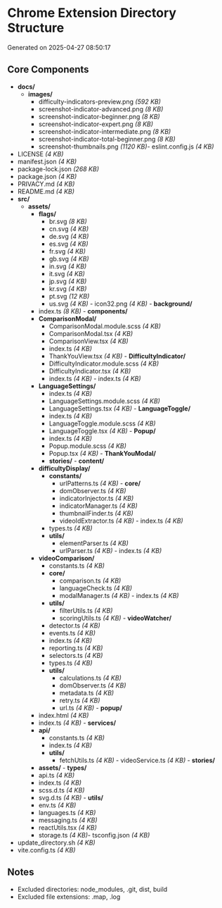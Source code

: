 # Chrome Extension Directory Structure
Generated on 2025-04-27 08:50:17

## Core Components

- **docs/**
    - **images/**
        - difficulty-indicators-preview.png _(592 KB)_
        - screenshot-indicator-advanced.png _(8 KB)_
        - screenshot-indicator-beginner.png _(8 KB)_
        - screenshot-indicator-expert.png _(8 KB)_
        - screenshot-indicator-intermediate.png _(8 KB)_
        - screenshot-indicator-total-beginner.png _(8 KB)_
        - screenshot-thumbnails.png _(1120 KB)_- eslint.config.js _(4 KB)_
- LICENSE _(4 KB)_
- manifest.json _(4 KB)_
- package-lock.json _(268 KB)_
- package.json _(4 KB)_
- PRIVACY.md _(4 KB)_
- README.md _(4 KB)_
- **src/**
    - **assets/**
        - **flags/**
            - br.svg _(8 KB)_
            - cn.svg _(4 KB)_
            - de.svg _(4 KB)_
            - es.svg _(4 KB)_
            - fr.svg _(4 KB)_
            - gb.svg _(4 KB)_
            - in.svg _(4 KB)_
            - it.svg _(4 KB)_
            - jp.svg _(4 KB)_
            - kr.svg _(4 KB)_
            - pt.svg _(12 KB)_
            - us.svg _(4 KB)_        - icon32.png _(4 KB)_    - **background/**
        - index.ts _(8 KB)_    - **components/**
        - **ComparisonModal/**
            - ComparisonModal.module.scss _(4 KB)_
            - ComparisonModal.tsx _(4 KB)_
            - ComparisonView.tsx _(4 KB)_
            - index.ts _(4 KB)_
            - ThankYouView.tsx _(4 KB)_        - **DifficultyIndicator/**
            - DifficultyIndicator.module.scss _(4 KB)_
            - DifficultyIndicator.tsx _(4 KB)_
            - index.ts _(4 KB)_        - index.ts _(4 KB)_
        - **LanguageSettings/**
            - index.ts _(4 KB)_
            - LanguageSettings.module.scss _(4 KB)_
            - LanguageSettings.tsx _(4 KB)_        - **LanguageToggle/**
            - index.ts _(4 KB)_
            - LanguageToggle.module.scss _(4 KB)_
            - LanguageToggle.tsx _(4 KB)_        - **Popup/**
            - index.ts _(4 KB)_
            - Popup.module.scss _(4 KB)_
            - Popup.tsx _(4 KB)_        - **ThankYouModal/**
            - **stories/**    - **content/**
        - **difficultyDisplay/**
            - **constants/**
                - urlPatterns.ts _(4 KB)_            - **core/**
                - domObserver.ts _(4 KB)_
                - indicatorInjector.ts _(4 KB)_
                - indicatorManager.ts _(4 KB)_
                - thumbnailFinder.ts _(4 KB)_
                - videoIdExtractor.ts _(4 KB)_            - index.ts _(4 KB)_
            - types.ts _(4 KB)_
            - **utils/**
                - elementParser.ts _(4 KB)_
                - urlParser.ts _(4 KB)_        - index.ts _(4 KB)_
        - **videoComparison/**
            - constants.ts _(4 KB)_
            - **core/**
                - comparison.ts _(4 KB)_
                - languageCheck.ts _(4 KB)_
                - modalManager.ts _(4 KB)_            - index.ts _(4 KB)_
            - **utils/**
                - filterUtils.ts _(4 KB)_
                - scoringUtils.ts _(4 KB)_        - **videoWatcher/**
            - detector.ts _(4 KB)_
            - events.ts _(4 KB)_
            - index.ts _(4 KB)_
            - reporting.ts _(4 KB)_
            - selectors.ts _(4 KB)_
            - types.ts _(4 KB)_
            - **utils/**
                - calculations.ts _(4 KB)_
                - domObserver.ts _(4 KB)_
                - metadata.ts _(4 KB)_
                - retry.ts _(4 KB)_
                - url.ts _(4 KB)_    - **popup/**
        - index.html _(4 KB)_
        - index.ts _(4 KB)_    - **services/**
        - **api/**
            - constants.ts _(4 KB)_
            - index.ts _(4 KB)_
            - **utils/**
                - fetchUtils.ts _(4 KB)_            - videoService.ts _(4 KB)_    - **stories/**
        - **assets/**    - **types/**
        - api.ts _(4 KB)_
        - index.ts _(4 KB)_
        - scss.d.ts _(4 KB)_
        - svg.d.ts _(4 KB)_    - **utils/**
        - env.ts _(4 KB)_
        - languages.ts _(4 KB)_
        - messaging.ts _(4 KB)_
        - reactUtils.tsx _(4 KB)_
        - storage.ts _(4 KB)_- tsconfig.json _(4 KB)_
- update_directory.sh _(4 KB)_
- vite.config.ts _(4 KB)_

## Notes
- Excluded directories: node_modules, .git, dist, build
- Excluded file extensions: .map, .log

